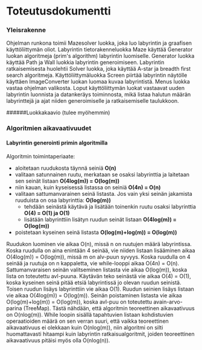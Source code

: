 # Toteutusdokumentti

### Yleisrakenne
Ohjelman runkona toimii Mazesolver luokka, joka luo labyrintin ja graafisen käyttöliittymän oliot. Labyrintin tietorakenneluokka Maze 
käyttää Generator luokan algoritmeja (prim's algorithm) labyrintin luomiselle. Generator luokka käyttää Path ja Wall luokkia labyrintin generoimiseen.
Labyrintin ratkaisemisesta huolehtii Solver luokka, joka käyttää A-star ja breadth first search algoritmeja. Käyttöliittymäluokka Screen piirtää labyrintin näytölle käyttäen ImageConverter luokan
luomaa kuvaa labyrintistä. Menus luokka vastaa ohjelman valikosta. Loput käyttöliittymän luokat vastaavat uuden labyrintin luonnista ja
datankeräys toiminnosta, mikä listaa halutun määrän labyrinttejä ja ajat niiden generoimiselle ja ratkaisemiselle taulukkoon.

######Luokkakaavio (tulee myöhemmin)

### Algoritmien aikavaativuudet
#### Labyrintin generointi primin algoritmilla
Algoritmin toimintaperiaate: 
* aloitetaan ruudukosta täynnä seiniä **O(n)**
* valitaan satunnainen ruutu, merkataan se osaksi labyrinttia ja laitetaan sen seinät listaan **O(4log(m)) = O(log(m))**
* niin kauan, kuin kyseisessä listassa on seiniä **O(4n) = O(n)**
* valitaan sattumanvarainen seinä listasta. Jos vain yksi seinän jakamista ruuduista on osa labyrinttia: **O(log(m))**
  * tehdään seinästä käytävä ja lisätään toinenkin ruutu osaksi labyrinttia **O(4) = O(1) ja O(1)**
  * lisätään labyrinttiin lisätyn ruudun seinät listaan **O(4log(m)) = O(log(m))**
* poistetaan kyseinen seinä listasta **O(log(m)+log(m)) = O(log(m))**

Ruudukon luominen vie aikaa O(n), missä n on ruutujen määrä labyrintissa.
Koska ruudulla on aina enintään 4 seinää, vie niiden listaan lisääminen aikaa O(4log(m)) = O(log(m)), missä m on alv-puun syvyys.
Koska ruudulla on 4 seinää ja ruutuja on n kappaletta, vie while-looppi aikaa O(4n) = O(n).
Sattumanvaraisen seinän valitseminen listasta vie aikaa O(log(m)), koska lista on toteutettu avl-puuna.
Käytävän teko seinästä vie aikaa O(4) = O(1), koska kyseinen seinä pitää etsiä labyrintissä jo olevan ruudun seinistä.
Toisen ruudun lisäys labyrinttiin vie aikaa O(1). Ruudun seinien lisäys listaan vie aikaa O(4log(m)) = O(log(m)).
Seinän poistaminen listasta vie aikaa O(log(m)+log(m)) = O(log(m)), koska avl-puu on toteutettu avain-arvo-parina (TreeMap).
Tästä nähdään, että algoritmin teoreettinen aikavaativuus on O(nlog(m)). While loopin sisällä tapahtuvien listaan kohdistuvien
operaatioiden määrä on sen verran suuri, että vaikka teoreettinen aikavaativuus ei olekkaan kuin O(nlog(m)), niin algoritmi on silti
huomattavasti hitaampi kuin labyrintin ratkaisualgoritmit, joiden teoreettinen aikavaativuus pitäisi myös olla O(nlog(n)).
